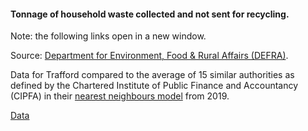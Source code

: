 #### Tonnage of household waste collected and not sent for recycling.

Note: the following links open in a new window.

Source: <a href="https://www.gov.uk/government/statistical-data-sets/env18-local-authority-collected-waste-annual-results-tables" target="_blank">Department for Environment, Food &amp; Rural Affairs (DEFRA)</a>.

Data for Trafford compared to the average of 15 similar authorities as defined by the Chartered Institute of Public Finance and Accountancy (CIPFA) in their <a href='https://www.cipfa.org/services/cipfastats/nearest-neighbour-model' target='_blank'>nearest neighbours model</a> from 2019.

<a href="https://www.trafforddatalab.io/corporate_plan/data/climate/household_waste_not_recycled.csv" aria-label="Download the data" class="downloadButton" target="_blank" download>Data <span class="fas fa-download"></span></a>
